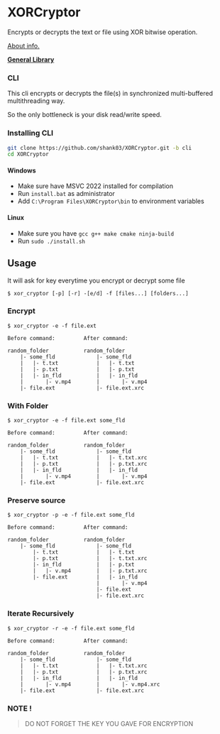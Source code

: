 # XORCryptor

Encrypts or decrypts the text or file using XOR bitwise operation.

[About info.](About.md)

**[General Library](https://github.com/shank03/XORCryptor/tree/lib)**

### CLI

This cli encrypts or decrypts the file(s) in synchronized multi-buffered multithreading way.

So the only bottleneck is your disk read/write speed.

### Installing CLI

```bash
git clone https://github.com/shank03/XORCryptor.git -b cli
cd XORCryptor
```

#### Windows

- Make sure have MSVC 2022 installed for compilation
- Run `install.bat` as administrator
- Add `C:\Program Files\XORCryptor\bin` to environment variables

#### Linux
- Make sure you have `gcc g++ make cmake ninja-build`
- Run `sudo ./install.sh`

## Usage

It will ask for key everytime you encrypt or decrypt some file

```shell
$ xor_cryptor [-p] [-r] -[e/d] -f [files...] [folders...]
```

### Encrypt

```shell
$ xor_cryptor -e -f file.ext
```

```
Before command:         After command:

random_folder           random_folder
    |- some_fld             |- some_fld
    |   |- t.txt            |   |- t.txt
    |   |- p.txt            |   |- p.txt
    |   |- in_fld           |   |- in_fld
    |       |- v.mp4        |       |- v.mp4
    |- file.ext             |- file.ext.xrc
```

### With Folder

```shell
$ xor_cryptor -e -f file.ext some_fld
```

```
Before command:         After command:

random_folder           random_folder
    |- some_fld             |- some_fld
    |   |- t.txt            |   |- t.txt.xrc
    |   |- p.txt            |   |- p.txt.xrc
    |   |- in_fld           |   |- in_fld
    |       |- v.mp4        |       |- v.mp4
    |- file.ext             |- file.ext.xrc
```

### Preserve source

```shell
$ xor_cryptor -p -e -f file.ext some_fld
```

```
Before command:         After command:

random_folder           random_folder
    |- some_fld             |- some_fld
        |- t.txt            |   |- t.txt
        |- p.txt            |   |- t.txt.xrc
        |- in_fld           |   |- p.txt
        |   |- v.mp4        |   |- p.txt.xrc
        |- file.ext         |   |- in_fld
                            |       |- v.mp4
                            |- file.ext
                            |- file.ext.xrc
```

### Iterate Recursively

```shell
$ xor_cryptor -r -e -f file.ext some_fld
```

```
Before command:         After command:

random_folder           random_folder
    |- some_fld             |- some_fld
    |   |- t.txt            |   |- t.txt.xrc
    |   |- p.txt            |   |- p.txt.xrc
    |   |- in_fld           |   |- in_fld
    |       |- v.mp4        |       |- v.mp4.xrc
    |- file.ext             |- file.ext.xrc
```

### NOTE !

> DO NOT FORGET THE KEY YOU GAVE FOR ENCRYPTION

